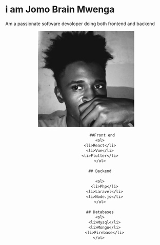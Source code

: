 # i am Jomo Brain Mwenga

Am a passionate software devoloper doing both frontend and backend
  <div align="center">

   <p><img src="./images/me.jpg" width="300" height="300"></p>
  
                  ##Front end
                <ol>
                <li>React</li>
                <li>Vue</li>
                <li>Flutter</li>
                </ol>

                ## Backend

                <ol>
                    <li>Php</li>
                    <li>Laravel</li>
                    <li>Node.js</li>
                </ol>

                ## Databases
                <ol>
                    <li>Mysql</li>
                    <li>Mongo</li>
                    <li>Firebase</li>
                </ol> 

</div>